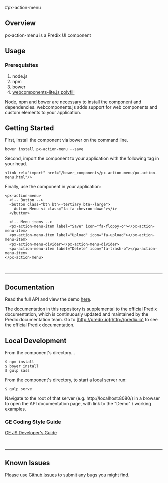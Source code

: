 #px-action-menu

## Overview

px-action-menu is a Predix UI component

## Usage

### Prerequisites
1. node.js
2. npm
3. bower
4. [webcomponents-lite.js polyfill](https://github.com/webcomponents/webcomponentsjs)

Node, npm and bower are necessary to install the component and dependencies. webcomponents.js adds support for web components and custom elements to your application.

## Getting Started

First, install the component via bower on the command line.

```
bower install px-action-menu --save
```

Second, import the component to your application with the following tag in your head.

```
<link rel="import" href="/bower_components/px-action-menu/px-action-menu.html"/>
```

Finally, use the component in your application:

```
<px-action-menu>
  <!-- Button -->
  <button class="btn btn--tertiary btn--large">
    Action Menu <i class="fa fa-chevron-down"></i>
  </button>

  <!-- Menu items -->
  <px-action-menu-item label="Save" icon="fa-floppy-o"></px-action-menu-item>
  <px-action-menu-item label="Upload" icon="fa-upload"></px-action-menu-item>
  <px-action-menu-divider></px-action-menu-divider>
  <px-action-menu-item label="Delete" icon="fa-trash-o"></px-action-menu-item>
</px-action-menu>

```

<br />
<hr />

## Documentation

Read the full API and view the demo [here](https://predixdev.github.io/px-action-menu).

The documentation in this repository is supplemental to the official Predix documentation, which is continuously updated and maintained by the Predix documentation team. Go to [http://predix.io](http://predix.io)  to see the official Predix documentation.


## Local Development

From the component's directory...

```
$ npm install
$ bower install
$ gulp sass
```

From the component's directory, to start a local server run:

```
$ gulp serve
```

Navigate to the root of that server (e.g. http://localhost:8080/) in a browser to open the API documentation page, with link to the "Demo" / working examples.

### GE Coding Style Guide
[GE JS Developer's Guide](https://github.com/GeneralElectric/javascript)

<br />
<hr />

## Known Issues

Please use [Github Issues](https://github.com/PredixDev/px-action-menu/issues) to submit any bugs you might find.
